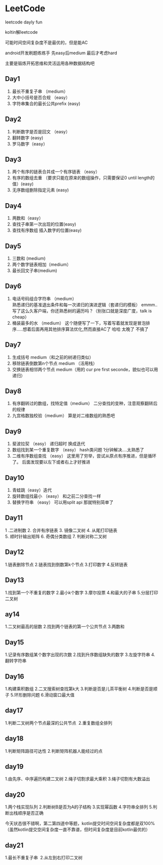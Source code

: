 # LeetCode
leetcode dayly fun

koltin解leetcode 

可能时间空间复杂度不是最优的，但是能AC

android开发刷题练练手 先easy后medium 最后才考虑hard

主要是锻炼开拓思维和灵活运用各种数据结构吧
## Day1
1. 最长不重复子串 （medium）
2. 大中小括号是否合规 （easy）
3. 字符串集合的最长公共prefix (easy)

## Day2
1. 判断数字是否是回文 （easy）
2. 翻转数字 (easy)
3. 罗马数字（easy）


## Day3
1. 两个有序的链表合并成一个有序链表 （easy）
2. 有序的数组去重  （要求只能在原来的数组操作，只需要保证0 until length的值）(easy)
3. 无序数组删除指定元素 (easy)

## Day4
1. 两数和（easy） 
2. 查找子串第一次出现的位置(easy)
3. 查找有序数组 插入数字的位置(easy)

## Day5
1. 三数和 (medium)
2. 两个数字链表相加（medium）
3. 最长回文子串(medium)
## Day6
1. 电话号码组合字符串 （medium）  
熟悉递归的基准退出条件和每一次递归的演进逻辑（套递归的模板）  emmm..写了这么久客户端，你还熟悉树的遍历吗？（别张口就是深度广度，talk is cheap）
2. 桶装最多的水  （medium） 
这个随便写了一下，写着写着就发现是冒泡排序.....想着后面再用其他排序算法优化,然而直接AC了 哈哈  太晚了 不搞了

## Day7
1. 生成括号  medium（和之前的树递归类似）
2. 移除链表倒数第n个节点 medium （活用栈）
3. 交换链表相邻两个节点  medium（用的 cur pre first seconde，貌似也可以用递归）

## Day8
1. 有序翻转过的数组，找特定值（medium） 二分查找的变种，注意观察翻转后的规律
2. 九宫格数独校验（medium） 算是对二维数组的熟悉吧

## Day9
1. 斐波拉契 （easy）    递归超时 换成迭代
2. 数组找到某一个重复数字 （easy） hash类问题 1分钟解决....太熟悉了
3. 二维有序数组查找 （easy） 这里用了穷举，尝试从原点有序推进，但是循环了。 后面发现要以左下或者右上才好推进

## Day10
1. 青蛙跳（easy）迭代
2. 旋转数组找最小 （easy） 和之前二分查找一样
3. 替换字符串 （easy） 可以用split api 那就特别简单了
## Day11
1 .二进制数
2. 合并有序链表 
3. 镜像二叉树
4. 从尾打印链表  
5. 顺时针输出矩阵 
6. 奇偶分类数组 
7. 判断对称二叉树
## Day12
1.链表删除节点  2.链表找到倒数第k个节点 3.打印数字  4.反转链表
## Day13
1.找到第一个不重复的数字  2.最小k个数字 3.摩尔投票  4.和最大的子串 5.分层打印二叉树
## ay14
1.二叉树最高的层数 2.找到两个链表的第一个公共节点 3.两数和
## Day15
1.记录有序数组某个数字出现的次数 2.找到升序数组缺失的数字 3.左旋字符串 4.翻转字符串
## Day16
1.构建乘积数组 2.二叉搜索树查找第k大 3.判断是否是儿茶平衡树 4.判断是否是顺子 5.环形删除问题 6.滑动窗口最大值
## day17
1.判断二叉树两个节点最深的公共节点  2.重复数组全排列
## day18
1.判断矩阵路径可达性 2.判断矩阵机器人能经过的点
## day19
1.由先序、中序遍历构建二叉树 2.绳子切割求最大乘积 3.绳子切割有大数溢出
## day20
1.两个栈实现队列  2.判断树B是否为A的子结构  3.实现幂函数 4.字符串全排列 5.判断出栈顺序是否正确

今天状态很不错啊，第二第四道中等题，kotlin提交时间空间复杂度都是双100% （虽然kotlin提交空间复杂度一直不靠谱，但时间复杂度是目前kotlin最优的）
## day21
1.最长不重复子串  2.从左到右打印二叉树
